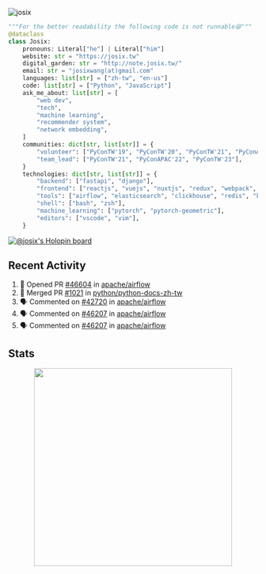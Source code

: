 ![josix](https://komarev.com/ghpvc/?username=josix)
```python
"""For the better readability the following code is not runnable😆"""
@dataclass
class Josix:
    pronouns: Literal["he"] | Literal["him"]
    website: str = "https://josix.tw"
    digital_garden: str = "http://note.josix.tw/"
    email: str = "josixwang(at)gmail.com"
    languages: list[str] = ["zh-tw", "en-us"]
    code: list[str] = ["Python", "JavaScript"]
    ask_me_about: list[str] = [
        "web dev",
        "tech",
        "machine learning",
        "recommender system",
        "network embedding",
    ]
    communities: dict[str, list[str]] = {
        "volunteer": ["PyConTW'19", "PyConTW'20", "PyConTW'21", "PyConAPAC'22", "PyConTW'24"],
        "team_lead": ["PyConTW'21", "PyConAPAC'22", "PyConTW'23"],
    }
    technologies: dict[str, list[str]] = {
        "backend": ["fastapi", "django"],
        "frontend": ["reactjs", "vuejs", "nuxtjs", "redux", "webpack", "tailwindcss"],
        "tools": ["airflow", "elasticsearch", "clickhouse", "redis", "kubernetes", "docker"],
        "shell": ["bash", "zsh"],
        "machine_learning": ["pytorch", "pytorch-geometric"],
        "editors": ["vscode", "vim"],
    }
```
[![@josix's Holopin board](https://holopin.io/api/user/board?user=josix)](https://holopin.io/@josix)

## Recent Activity
<!--START_SECTION:activity-->
1. 💪 Opened PR [#46604](https://github.com/apache/airflow/pull/46604) in [apache/airflow](https://github.com/apache/airflow)
2. 🎉 Merged PR [#1021](https://github.com/python/python-docs-zh-tw/pull/1021) in [python/python-docs-zh-tw](https://github.com/python/python-docs-zh-tw)
3. 🗣 Commented on [#42720](https://github.com/apache/airflow/issues/42720#issuecomment-2641942540) in [apache/airflow](https://github.com/apache/airflow)
4. 🗣 Commented on [#46207](https://github.com/apache/airflow/pull/46207#issuecomment-2641897654) in [apache/airflow](https://github.com/apache/airflow)
5. 🗣 Commented on [#46207](https://github.com/apache/airflow/pull/46207#issuecomment-2639761320) in [apache/airflow](https://github.com/apache/airflow)
<!--END_SECTION:activity-->



## Stats
<p align = "center">
  <img src = "https://github-readme-stats.vercel.app/api?username=josix&show_icons=true&](https://github-readme-stats.vercel.app/api?username=josix&show_icons=true&theme=default&count_private=true&card_width=400)" width = 400>
</p>
